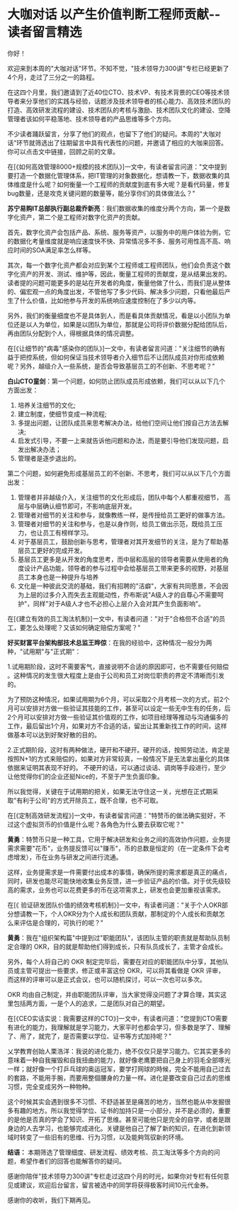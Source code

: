 # 大咖对话 以产生价值判断工程师贡献\--读者留言精选

你好！

欢迎来到本周的"大咖对话"环节。不知不觉，"技术领导力300讲"专栏已经更新了4个月，走过了三分之一的路程。

在这四个月里，我们邀请到了近40位CTO、技术VP、有技术背景的CEO等技术领导者来分享他们的实践与经验，话题涉及技术领导者的核心能力、高效技术团队的打造、高效研发流程的建设、技术团队的考核与激励、技术团队文化的建设、空降管理者该如何平稳落地、技术领导者的产品思维等多个方向。

不少读者踊跃留言，分享了他们的观点，也留下了他们的疑问。本周的"大咖对话"环节就筛选出了往期留言中具有代表性的问题，并邀请了相应的大咖来回答。你可以点击文中链接，回顾之前的文章。

在\[《如何高效管理8000+规模的技术团队》\]一文中，有读者留言问道："文中提到要打造一个数据化管理体系，把IT管理的对象数据化，想请教一下，数据收集的具体维度是什么呢？如何衡量一个工程师的贡献度到底有多大呢？是看代码量，修复bug数量，还是攻克关键问题的数量等，能分享你们的具体做法么？"

**苏宁易购IT总部执行副总裁乔新亮**：我们数据收集的维度分两个方向，第一个是数字化资产，第二个是工程师对数字化资产的贡献。

首先，数字化资产会包括产品、系统、服务等资产，以服务中的用户体验为例，它的数据化考量维度就是响应速度快不快、异常情况多不多、服务可用性高不高、响应时间的SOA满足率怎么样等。

其次，每一个数字化资产都会对应到某个工程师或工程师团队，他们会负责这个数字化资产的开发、测试、维护等，因此，衡量工程师的贡献度，是从结果出发的。读者提的问题可能更多的是站在开发者的角度，衡量他做了什么，而我们是从整体的、偏宏观一点的角度出发，不管他写了多少代码、解决多少问题，只看他最后产生了什么价值，比如他参与开发的系统响应速度控制在了多少以内等。

另外，我们的衡量细度也不是具体到人，而是看具体贡献情况，看是以小团队为单位还是以人为单位，如果是以团队为单位，那就是公司将评价数据分配给团队后，再由团队分配到个人，得根据具体的情况调整。

在\[《让细节的"病毒"感染你的团队》\]一文中，有读者留言问道："关注细节的确有益于把控系统，但如何保证当技术领导者介入细节后不让团队成员对你形成依赖呢？另外，越级介入一些系统，是否会导致基层员工的不创新、不思考呢？"

**白山CTO童剑**：第一个问题，如何防止团队成员形成依赖，我们可以从以下几个方面出发：

1.  培养关注细节的文化;
2.  建立制度，使细节变成一种流程;
3.  多提出问题，让团队成员来思考解决办法，给他们空间让他们按自己方法去解决;
4.  启发式引导，不要一上来就告诉他问题和办法，而是要引导他们发现问题，启发出解决办法；
5.  管理者是逐步退出的。

第二个问题，如何避免形成基层员工的不创新、不思考，我们可以从以下几个方面出发：

1.  管理者并非越级介入，关注细节的文化形成后，团队中每个人都重视细节，
    高层与中层确认细节即可，不影响底层开发。
2.  管理者对细节的关注和参与，就像教练一样，是传授给员工更好的做事方法。
3.  管理者对细节的关注和参与，也是以身作则，给员工做出示范，既给员工压力，也让员工有榜样学习。
4.  对于基层员工，鼓励创新与思考，管理者对其开发细节的关注，是为了帮助基层员工更好的完成开发。
5.  基层员工更多是从开发的角度思考，而中层和高层的领导者需要从使用者的角度设计产品功能，领导者的参与过程中会给基层员工带来更多的视野，对基层员工本身也是一种提升与培养
6.  文化是一种彼此交流的基础，我们有招聘的"洁癖"，大家有共同愿景，不会因为上层的过多介入而失去主观能动性，乔布斯说"A级人才的自尊心不需要呵护"，同样"对于A级人才也不必担心上层介入会对其产生负面影响"。

在\[《建立有效的员工淘汰机制》\]一文中，有读者问道："对于"合格但不合适"的员工，要怎么处理呢？又该如何确定赔偿方案呢？"

**好买财富平台架构部技术总监王晔倞**：在我的经验中，这种情况一般分为两种，"试用期"与"正式期"：

1.试用期阶段，这时不需要客气，直接说明不合适的原因即可，也不需要任何赔偿
。这种情况的发生很大程度上是由于公司和员工对岗位职责的界定不清晰而引发的。

为了预防这种情况，如果试用期为6个月，可以采取2个月考核一次的方式，前2个月可以安排对方做一些验证其技能的工作，甚至可以设定一些无中生有的任务，后2个月可以安排对方做一些验证其价值观的工作，如项目经理等推动与沟通偏多的工作，最后留出1个月，如果对方不合适的话，留出让其重新找工作的时间，这样做基本可以达到好聚好散的目的。

2.正式期阶段，这时有两种做法，硬开和不硬开。硬开的话，按照劳动法，肯定是按照N+1的方式来赔偿的，如果对方非常较真，一般情况下是无法拿出量化的具体依据来证明其表现不好的。
不硬开的话，可以通过谈话、调岗等手段进行，至少让他觉得你们的企业还挺Nice的，不至于产生负面印象。

所以我觉得，关键在于试用期的把关，如果无法守住这一关，光想在正式期采取"有利于公司"的方式开除员工，既不合理，也不可取。

在\[《定制高效研发流程》\]一文中，有读者留言问道："特赞币的做法确实挺好，不过这个虚拟货币的价值是什么呢？各角色为什么要去获取它呢？"

**黄勇**：特赞币只是一种工具，它用于解决研发和业务之间的高效协作问题，业务提需求需要"花币"，业务提反馈可以"赚币"，币的总数是恒定的（在一定条件下会考虑增发），币在业务与研发之间进行流通。

这样，业务提需求是一件需要付出成本的事情，确保所提的需求都是真正的痛点，同时，研发也能尽可能快地收集业务反馈，进一步验证产品的价值。对于优先级较高的需求，业务也可以花费更多的币在这项需求上，研发也会更加重视该需求。

在\[《
验证研发团队价值的绩效考核机制》\]一文中，有读者问道："关于个人OKR部分想请教一下，个人OKR分为个人成长和团队贡献，那制定的个人成长和贡献怎么来评估是合理的，可执行的呢？"

**黄勇**：我在"组织架构篇"中提到过"职能团队"，该团队主管的职责就是帮助队员制定合理的
OKR，目的就是帮助他们得到成长，只有队员成长了，主管才会成长。

另外，每个人将自己的 OKR
制定完毕后，需要在对应的职能团队中分享，其他队员或主管可提出一些要求，修正或丰富这份
OKR，可以将其看做是 OKR
评审，而这样的评审可以是正式会议，也可以随机探讨，可以一次也可以多次。

OKR
均由自己制定，并由职能团队评审，当大家觉得没问题了才算合理，其实这里包括两方面，一是个人的追求，二是团队对自己的期望。

在\[《CEO实话实说：我需要这样的CTO》\]一文中，有读者问道："您提到CTO需要有进化的能力，我理解就是学习能力，大家平时也都会学习，但多数是学了、理解了、用了，就完了，是否需要以学位、证书等方式加持呢？"

乂学教育创始人栗浩洋：我说的进化能力，绝不仅仅只是学习能力。它其实更多的意味着一种自我摧毁和自我扭曲的能力，就好像老鹰要把自己身上的羽毛全部啄光一样；就好像一个打乒乓球的奥运冠军，要学打网球的時候，完全不能用自己过去的套路，不能用手腕，而要用整個腰身的力量一样。进化是要改变自己过去的思维习惯，完全变成另外一种物种。

这个时候其实会遇到很多不习惯、不舒适甚至是痛苦的地方，当然也能从中发掘很多有趣的地方。所以我觉得学位、证书的加持只是一小部分，并不是必须的，重要的是他是否真的学会了知识、开拓了思维。甚至可能他只是完全的自学，或者是跟身边的人去学习，也能够完成进化。关键是他自己了解了新的知识，在进化到新领域时转变了一些旧有的思维、行为习惯，以及能夠驾驭新的环境。

**结语：**
本期筛选了管理细度、研发流程、绩效考核、员工淘汰等多个方向的问题，希望作者们的回答也能解答你的疑问。

感谢你陪伴"技术领导力300讲"专栏走过这四个月的时光，如果你对专栏有任何意见或建议，欢迎后台留言，留言被选中的同学将获得极客时间10元代金券。

感谢你的收听，我们下期再见。
